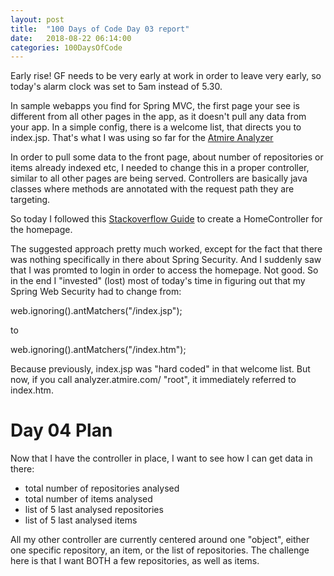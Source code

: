 ```yaml
---
layout: post
title:  "100 Days of Code Day 03 report"
date:   2018-08-22 06:14:00
categories: 100DaysOfCode
---
```


Early rise! GF needs to be very early at work in order to leave very early, so today's alarm clock was set to 5am instead of 5.30.

In sample webapps you find for Spring MVC, the first page your see is different from all other pages in the app, as it doesn't pull any data from your app. In a simple config, there is a welcome list, that directs you to index.jsp. That's what I was using so far for the [Atmire Analyzer](https://analyzer.atmire.com)

In order to pull some data to the front page, about number of repositories or items already indexed etc, I needed to change this in a proper controller, similar to all other pages are being served. Controllers are basically java classes where methods are annotated with the request path they are targeting.

So today I followed this [Stackoverflow Guide](https://stackoverflow.com/questions/5252065/spring-mvc-how-to-create-a-default-controller-for-index-page) to create a HomeController for the homepage. 

The suggested approach pretty much worked, except for the fact that there was nothing specifically in there about Spring Security. And I suddenly saw that I was promted to login in order to access the homepage. Not good. So in the end I "invested" (lost) most of today's time in figuring out that my Spring Web Security had to change from:

web.ignoring().antMatchers("/index.jsp");

to

web.ignoring().antMatchers("/index.htm");

Because previously, index.jsp was "hard coded" in that welcome list. But now, if you call analyzer.atmire.com/ "root", it immediately referred to index.htm.
  
# Day 04 Plan

Now that I have the controller in place, I want to see how I can get data in there:
- total number of repositories analysed
- total number of items analysed
- list of 5 last analysed repositories
- list of 5 last analysed items

All my other controller are currently centered around one "object", either one specific repository, an item, or the list of repositories. The challenge here is that I want BOTH a few repositories, as well as items.
